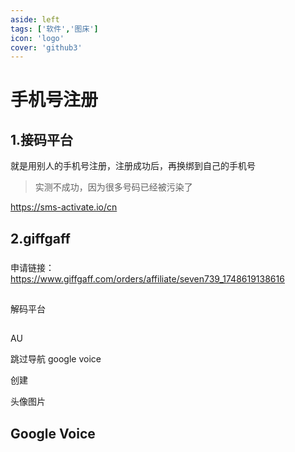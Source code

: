 ```yaml
---
aside: left
tags: ['软件','图床']
icon: 'logo'
cover: 'github3'
---
```



# 手机号注册

## 1.接码平台

就是用别人的手机号注册，注册成功后，再换绑到自己的手机号

> 实测不成功，因为很多号码已经被污染了


https://sms-activate.io/cn

## 2.giffgaff

### 

申请链接：
https://www.giffgaff.com/orders/affiliate/seven739_1748619138616


## 

解码平台


## 

AU

跳过导航
google voice




创建


头像图片
## Google Voice